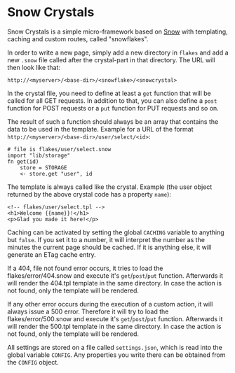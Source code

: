 Snow Crystals
=============

Snow Crystals is a simple micro-framework based on [Snow](http://github.com/AndCake/snow) 
with templating, caching and custom routes, called "snowflakes".

In order to write a new page, simply add a new directory in `flakes` and add a new
`.snow` file called after the crystal-part in that directory. The URL will then look like that:

	http://<myserver>/<base-dir>/<snowflake>/<snowcrystal>

In the crystal file, you need to define at least a `get` function that will be called
for all GET requests. In addition to that, you can also define a `post` function for
POST requests or a `put` function for PUT requests and so on.

The result of such a function should always be an array that contains the data to be
used in the template. Example for a URL of the format 
`http://<myserver>/<base-dir>/user/select/<id>`:

	# file is flakes/user/select.snow
	import "lib/storage"
	fn get(id)
		store = STORAGE
		<- store.get "user", id

The template is always called like the crystal. Example (the user object returned by
the above crystal code has a property `name`):

	<!-- flakes/user/select.tpl -->
	<h1>Welcome {{name}}!</h1>
	<p>Glad you made it here!</p>

Caching can be activated by setting the global `CACHING` variable to anything but 
`false`. If you set it to a number, it will interpret the number as the minutes the 
current page should be cached. If it is anything else, it will generate an ETag cache 
entry.

If a 404, file not found error occurs, it tries to load the flakes/error/404.snow and
execute it's `get`/`post`/`put` function. Afterwards it will render the 404.tpl template 
in the same directory. In case the action is not found, only the template will be rendered.

If any other error occurs during the execution of a custom action, it will always issue
a 500 error. Therefore it will try to load the flakes/error/500.snow and execute it's 
`get`/`post`/`put` function. Afterwards it will render the 500.tpl template in the same 
directory. In case the action is not found, only the template will be rendered.

All settings are stored on a file called `settings.json`, which is read into the global
variable `CONFIG`. Any properties you write there can be obtained from the `CONFIG` object.